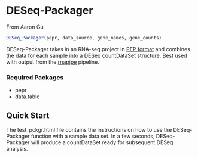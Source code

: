 # DESeq-Packager
From Aaron Gu

```R
DESeq_Packager(pepr, data_source, gene_names, gene_counts)
```

DESeq-Packager takes in an RNA-seq project in [PEP format](https://pepkit.github.io/docs/pepr/) and combines the data for each sample into a DESeq countDataSet structure. Best used with output from the [rnapipe](https://github.com/databio/rnapipe) pipeline.

### Required Packages

- pepr
- data.table

## Quick Start

The test_pckgr.html file contains the instructions on how to use the DESeq-Packager function with a sample data set. In a few seconds, DESeq-Packager will produce a countDataSet ready for subsequent DESeq analysis.
